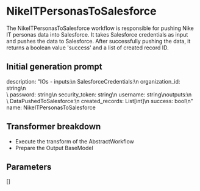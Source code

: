 
# NikeITPersonasToSalesforce

The NikeITPersonasToSalesforce workflow is responsible for pushing Nike IT personas data into Salesforce. It takes Salesforce credentials as input and pushes the data to Salesforce. After successfully pushing the data, it returns a boolean value 'success' and a list of created record ID.

## Initial generation prompt
description: "IOs - inputs:\n  SalesforceCredentials:\n    organization_id: string\n\
  \    password: string\n    security_token: string\n    username: string\noutputs:\n\
  \  DataPushedToSalesforce:\n    created_records: List[int]\n    success: bool\n"
name: NikeITPersonasToSalesforce


## Transformer breakdown
- Execute the transform of the AbstractWorkflow
- Prepare the Output BaseModel

## Parameters
[]

        